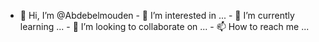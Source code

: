 - 👋 Hi, I’m @Abdebelmouden - 👀 I’m interested in ... - 🌱 I’m currently learning ... - 💞️ I’m looking to collaborate on ... - 📫 How to reach me ... 
